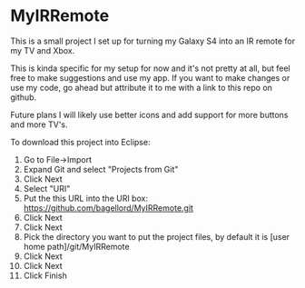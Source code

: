 MyIRRemote
==========

This is a small project I set up for turning my Galaxy S4 into an IR remote for my TV and Xbox.

This is kinda specific for my setup for now and it's not pretty at all, but feel free to make suggestions and use my app. If you want to make changes or use my code, go ahead but attribute it to me with a link to this repo on github.

Future plans I will likely use better icons and add support for more buttons and more TV's.

To download this project into Eclipse:

1. Go to File->Import
2. Expand Git and select "Projects from Git"
3. Click Next
4. Select "URI"
5. Put the this URL into the URI box: https://github.com/bagellord/MyIRRemote.git
6. Click Next
7. Click Next
8. Pick the directory you want to put the project files, by default it is [user home path]/git/MyIRRemote
9. Click Next
10. Click Next
11. Click Finish
